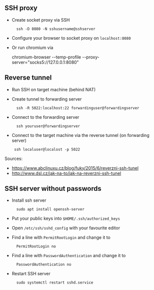 ## SSH proxy

- Create socket proxy via SSH

		ssh -D 8080 -N sshusername@sshserver

- Configure your browser to socket proxy on `localhost:8080`
- Or run chromium via

	chromium-browser --temp-profile --proxy-server="socks5://127.0.0.1:8080"

## Reverse tunnel

- Run SSH on target machine (behind NAT)
- Create tunnel to forwarding server

		ssh -R 5022:localhost:22 forwardinguser@forwardingserver

- Connect to the forwarding server

		ssh youruser@forwardingserver

 - Connect to the target machine via the reverse tunnel (on forwarding server)

		ssh localuser@localost -p 5022

Sources:
- https://www.abclinuxu.cz/blog/fuky/2015/6/reverzni-ssh-tunel
- http://www.dsl.cz/jak-na-to/jak-na-reverzni-ssh-tunel

## SSH server without passwords

- Install ssh server

		sudo apt install openssh-server

- Put your public keys into `$HOME/.ssh/authorized_keys`
- Open `/etc/ssh/sshd_config` with your favourite editor
- Find a line with `PermitRootLogin` and change it to

		PermitRootLogin no

- Find a line with `PasswordAuthentication` and change it to

		PasswordAuthentication no

- Restart SSH server

		sudo systemctl restart sshd.service

